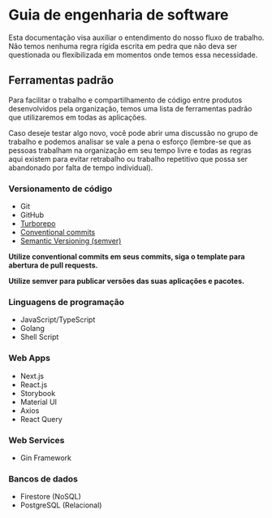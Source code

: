 # Guia de engenharia de software

Esta documentação visa auxiliar o entendimento do nosso fluxo de trabalho. Não temos nenhuma regra rígida escrita em pedra que não deva ser questionada ou flexibilizada em momentos onde temos essa necessidade.

## Ferramentas padrão

Para facilitar o trabalho e compartilhamento de código entre produtos desenvolvidos pela organização, temos uma lista de ferramentas padrão que utilizaremos em todas as aplicações. 

Caso deseje testar algo novo, você pode abrir uma discussão no grupo de trabalho e podemos analisar se vale a pena o esforço (lembre-se que as pessoas trabalham na organização em seu tempo livre e todas as regras aqui existem para evitar retrabalho ou trabalho repetitivo que possa ser abandonado por falta de tempo individual).

### Versionamento de código 

- Git
- GitHub
- [Turborepo](https://turbo.build/repo)
- [Conventional commits](https://www.conventionalcommits.org/en/v1.0.0/)
- [Semantic Versioning (semver)](https://semver.org/)

**Utilize conventional commits em seus commits, siga o template para abertura de pull requests.**

**Utilize semver para publicar versões das suas aplicações e pacotes.**

### Linguagens de programação

- JavaScript/TypeScript
- Golang
- Shell Script

### Web Apps

- Next.js
- React.js
- Storybook
- Material UI
- Axios
- React Query

### Web Services

- Gin Framework

### Bancos de dados

- Firestore (NoSQL)
- PostgreSQL (Relacional)
